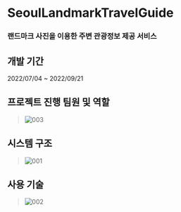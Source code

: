 # SeoulLandmarkTravelGuide
### 랜드마크 사진을 이용한 주변 관광정보 제공 서비스



## 개발 기간
2022/07/04 ~ 2022/09/21

## 프로젝트 진행 팀원 및 역할
>![003](https://user-images.githubusercontent.com/96827495/202970934-9aaf8241-e791-417d-8146-a5a0806f72f2.JPG)

## 시스템 구조
>![001](https://user-images.githubusercontent.com/96827495/202969794-6190e0c3-e9df-405b-99a5-bd27e89da6bd.JPG)

## 사용 기술
>![002](https://user-images.githubusercontent.com/96827495/202969910-b783d9a5-6ecf-49cc-9a90-fba00b9ef406.JPG)
